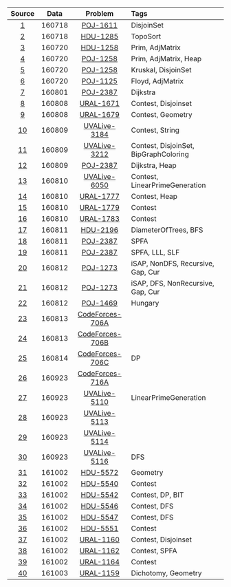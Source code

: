 |Source	|Data	|Problem	|Tags	|
|:-:	|:-:	|:-:		|:-		|
|[1](/source/1.cpp)	|160718	|[POJ-1611](http://vjudge.net/problem/POJ-1611)	|DisjoinSet|
|[2](/source/2.cpp)	|160718	|[HDU-1285](http://vjudge.net/problem/HDU-1285)	|TopoSort|
|[3](/source/3.cpp)	|160720	|[HDU-1258](http://vjudge.net/problem/POJ-1258)	|Prim, AdjMatrix|
|[4](/source/4.cpp)	|160720	|[POJ-1258](http://vjudge.net/problem/POJ-1258)	|Prim, AdjMatrix, Heap|
|[5](/source/5.cpp)	|160720	|[POJ-1258](http://vjudge.net/problem/POJ-1258)	|Kruskal, DisjoinSet|
|[6](/source/6.cpp)	|160720	|[POJ-1125](http://vjudge.net/problem/POJ-1125)	|Floyd, AdjMatrix|
|[7](/source/7.cpp)	|160801	|[POJ-2387](http://vjudge.net/problem/POJ-2387)	|Dijkstra|
|[8](/source/8.cpp)	|160808	|[URAL-1671](http://vjudge.net/problem/URAL-1671)	|Contest, Disjoinset|
|[9](/source/9.cpp)	|160808	|[URAL-1679](http://vjudge.net/problem/UVAL-1679)	|Contest, Geometry|
|[10](/source/10.cpp)	|160809	|[UVALive-3184](http://vjudge.net/problem/UVALive-3184)	|Contest, String|
|[11](/source/11.cpp)	|160809	|[UVALive-3212](http://vjudge.net/problem/UVALive-3212)	|Contest, DisjoinSet, BipGraphColoring|
|[12](/source/12.cpp)	|160809	|[POJ-2387](http://vjudge.net/problem/POJ-2387)	|Dijkstra, Heap|
|[13](/source/13.cpp)	|160810	|[UVALive-6050](http://vjudge.net/problem/URALive-6050)	|Contest, LinearPrimeGeneration|
|[14](/source/14.cpp)	|160810	|[URAL-1777](http://vjudge.net/problem/URAL-1777)	|Contest, Heap|
|[15](/source/15.cpp)	|160810	|[URAL-1779](http://vjudge.net/problem/URAL-1779)	|Contest|
|[16](/source/16.cpp)	|160810	|[URAL-1783](http://vjudge.net/problem/URAL-1783)	|Contest|
|[17](/source/17.cpp)	|160811	|[HDU-2196](http://vjudge.net/problem/HDU-2196)	|DiameterOfTrees, BFS|
|[18](/source/18.cpp)	|160811	|[POJ-2387](http://vjudge.net/problem/POJ-2387)	|SPFA|
|[19](/source/19.cpp)	|160811	|[POJ-2387](http://vjudge.net/problem/POJ-2387)	|SPFA, LLL, SLF|
|[20](/source/20.cpp)	|160812	|[POJ-1273](http://vjudge.net/problem/POJ-1273)	|iSAP, NonDFS, Recursive, Gap, Cur|
|[21](/source/21.cpp)	|160812	|[POJ-1273](http://vjudge.net/problem/POJ-1273)	|iSAP, DFS, NonRecursive, Gap, Cur|
|[22](/source/22.cpp)	|160812	|[POJ-1469](http://vjudge.net/problem/POJ-1469)	|Hungary|
|[23](/source/23.cpp)	|160813	|[CodeForces-706A](http://vjudge.net/problem/CodeForces-706A)	||
|[24](/source/24.cpp)	|160813	|[CodeForces-706B](http://vjudge.net/problem/CodeForces-706B)	||
|[25](/source/25.cpp)	|160814	|[CodeForces-706C](http://vjudge.net/problem/CodeForces-706C)	|DP|
|[26](/source/26.cpp)	|160923	|[CodeForces-716A](http://vjudge.net/problem/CodeForces-716A)	||
|[27](/source/27.cpp)	|160923	|[UVALive-5110](http://vjudge.net/problem/UVALive-5110)	|LinearPrimeGeneration|
|[28](/source/28.cpp)	|160923	|[UVALive-5113](http://vjudge.net/problem/UVALive-5113)	||
|[29](/source/29.cpp)	|160923	|[UVALive-5114](http://vjudge.net/problem/UVALive-5114)	||
|[30](/source/30.cpp)	|160923	|[UVALive-5116](http://vjudge.net/problem/UVALive-5116)	|DFS|
|[31](/source/31.cpp)	|161002	|[HDU-5572](http://vjudge.net/problem/HDU-5572)	|Geometry|
|[32](/source/32.cpp)	|161002	|[HDU-5540](http://vjudge.net/problem/HDU-5540)	|Contest|
|[33](/source/33.cpp)	|161002	|[HDU-5542](http://vjudge.net/problem/HDU-5542)	|Contest, DP, BIT|
|[34](/source/34.cpp)	|161002	|[HDU-5546](http://vjudge.net/problem/HDU-5546)	|Contest, DFS|
|[35](/source/35.cpp)	|161002	|[HDU-5547](http://vjudge.net/problem/HDU-5547)	|Contest, DFS|
|[36](/source/36.cpp)	|161002	|[HDU-5551](http://vjudge.net/problem/HDU-5551)	|Contest|
|[37](/source/37.cpp)	|161002	|[URAL-1160](http://vjudge.net/problem/URAL-1160)	|Contest, Disjoinset|
|[38](/source/38.cpp)	|161002	|[URAL-1162](http://vjudge.net/problem/URAL-1162)	|Contest, SPFA|
|[39](/source/39.cpp)	|161002	|[URAL-1164](http://vjudge.net/problem/URAL-1164)	|Contest|
|[40](/source/40.cpp)	|161003	|[URAL-1159](http://vjudge.net/problem/URAL-1159)	|Dichotomy, Geometry|
